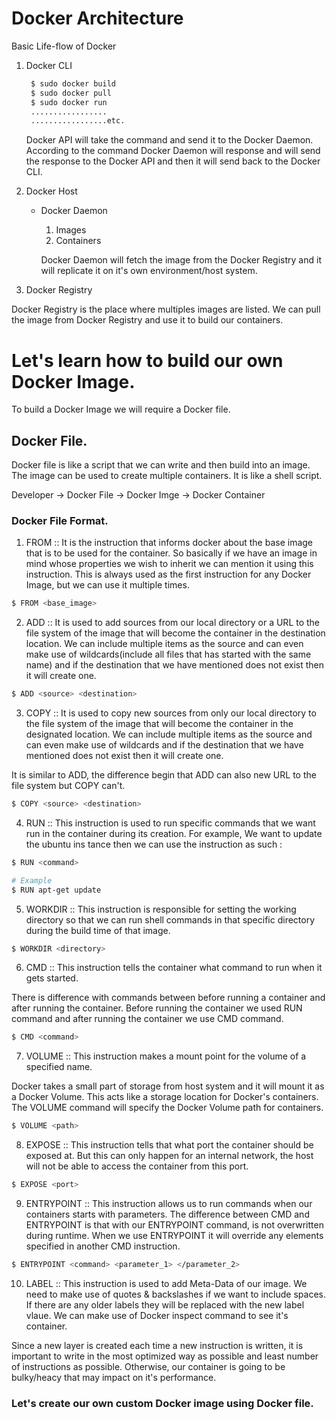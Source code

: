 # Docker Architecture

Basic Life-flow of Docker

1. Docker CLI

   ```bash
    $ sudo docker build
    $ sudo docker pull
    $ sudo docker run
    .................
    .................etc.
   ```

   Docker API will take the command and send it to the Docker Daemon. According to the command Docker Daemon will response and will send the response to the Docker API and then it will send back to the Docker CLI.

2. Docker Host

   - Docker Daemon

     1. Images
     2. Containers

     Docker Daemon will fetch the image from the Docker Registry and it will replicate it on it's own environment/host system.

3. Docker Registry

Docker Registry is the place where multiples images are listed. We can pull the image from Docker Registry and use it to build our containers.

# Let's learn how to build our own Docker Image.

To build a Docker Image we will require a Docker file.

## Docker File.

Docker file is like a script that we can write and then build into an image. The image can be used to create multiple containers. It is like a shell script.

Developer -> Docker File -> Docker Imge -> Docker Container

### Docker File Format.

1. FROM :: It is the instruction that informs docker about the base image that is to be used for the container. So basically if we have an image in mind whose properties we wish to inherit we can mention it using this instruction. This is always used as the first instruction for any Docker Image, but we can use it multiple times.

```bash
$ FROM <base_image>
```

2. ADD :: It is used to add sources from our local directory or a URL to the file system of the image that will become the container in the destination location. We can include multiple items as the source and can even make use of wildcards(include all files that has started with the same name) and if the destination that we have mentioned does not exist then it will create one.

```bash
$ ADD <source> <destination>
```

3. COPY :: It is used to copy new sources from only our local directory to the file system of the image that will become the container in the designated location. We can include multiple items as the source and can even make use of wildcards and if the destination that we have mentioned does not exist then it will create one.

It is similar to ADD, the difference begin that ADD can also new URL to the file system but COPY can't.

```bash
$ COPY <source> <destination>
```

4. RUN :: This instruction is used to run specific commands that we want run in the container during its creation. For example, We want to update the ubuntu ins tance then we can use the instruction as such :

```bash
$ RUN <command>

# Example
$ RUN apt-get update
```

5. WORKDIR :: This instruction is responsible for setting the working directory so that we can run shell commands in that specific directory during the build time of that image.

```bash
$ WORKDIR <directory>
```

6. CMD :: This instruction tells the container what command to run when it gets started.

There is difference with commands between before running a container and after running the container. Before running the container we used RUN command and after running the container we use CMD command.

```bash
$ CMD <command>
```

7. VOLUME :: This instruction makes a mount point for the volume of a specified name.

Docker takes a small part of storage from host system and it will mount it as a Docker Volume. This acts like a storage location for Docker's containers. The VOLUME command will specify the Docker Volume path for containers.

```bash
$ VOLUME <path>
```

8. EXPOSE :: This instruction tells that what port the container should be exposed at. But this can only happen for an internal network, the host will not be able to access the container from this port.

```bash
$ EXPOSE <port>
```

9. ENTRYPOINT :: This instruction allows us to run commands when our containers starts with parameters. The difference between CMD and ENTRYPOINT is that with our ENTRYPOINT command, is not overwritten during runtime. When we use ENTRYPOINT it will override any elements specified in another CMD instruction.

```bash
$ ENTRYPOINT <command> <parameter_1> </parameter_2>
```

10. LABEL :: This instruction is used to add Meta-Data of our image. We need to make use of quotes & backslashes if we want to include spaces. If there are any older labels they will be replaced with the new label vlaue. We can make use of Docker inspect command to see it's container.

Since a new layer is created each time a new instruction is written, it is important to write in the most optimized way as possible and least number of instructions as possible. Otherwise, our container is going to be bulky/heacy that may impact on it's performance.

### Let's create our own custom Docker image using Docker file.
